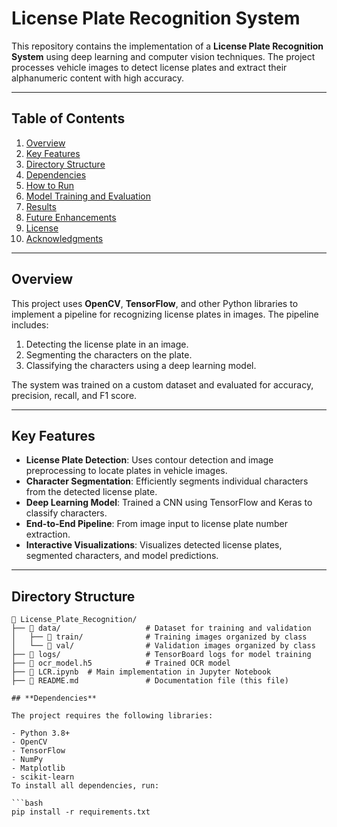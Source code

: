 # **License Plate Recognition System**

This repository contains the implementation of a **License Plate Recognition System** using deep learning and computer vision techniques. The project processes vehicle images to detect license plates and extract their alphanumeric content with high accuracy.

---

## **Table of Contents**
1. [Overview](#overview)
2. [Key Features](#key-features)
3. [Directory Structure](#directory-structure)
4. [Dependencies](#dependencies)
5. [How to Run](#how-to-run)
6. [Model Training and Evaluation](#model-training-and-evaluation)
7. [Results](#results)
8. [Future Enhancements](#future-enhancements)
9. [License](#license)
10. [Acknowledgments](#acknowledgments)

---

## **Overview**

This project uses **OpenCV**, **TensorFlow**, and other Python libraries to implement a pipeline for recognizing license plates in images. The pipeline includes:

1. Detecting the license plate in an image.
2. Segmenting the characters on the plate.
3. Classifying the characters using a deep learning model.

The system was trained on a custom dataset and evaluated for accuracy, precision, recall, and F1 score.

---

## **Key Features**
- **License Plate Detection**: Uses contour detection and image preprocessing to locate plates in vehicle images.
- **Character Segmentation**: Efficiently segments individual characters from the detected license plate.
- **Deep Learning Model**: Trained a CNN using TensorFlow and Keras to classify characters.
- **End-to-End Pipeline**: From image input to license plate number extraction.
- **Interactive Visualizations**: Visualizes detected license plates, segmented characters, and model predictions.

---

## **Directory Structure**

```plaintext
📂 License_Plate_Recognition/
├── 📂 data/                   # Dataset for training and validation
│   ├── 📂 train/              # Training images organized by class
│   └── 📂 val/                # Validation images organized by class
├── 📂 logs/                   # TensorBoard logs for model training
├── 📄 ocr_model.h5            # Trained OCR model
├── 📄 LCR.ipynb  # Main implementation in Jupyter Notebook
├── 📄 README.md               # Documentation file (this file)

## **Dependencies**

The project requires the following libraries:

- Python 3.8+
- OpenCV
- TensorFlow
- NumPy
- Matplotlib
- scikit-learn
To install all dependencies, run:

```bash
pip install -r requirements.txt
